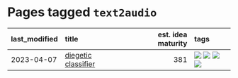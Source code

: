# Pages tagged `text2audio`

|last_modified|title|est. idea maturity|tags
|:---|:---|---:|:---|
|2023-04-07|[diegetic classifier](../diegetic-classifier.md)|381|[![](https://img.shields.io/badge/tag-audio-467a7)](../tags/audio.md) [![](https://img.shields.io/badge/tag-classification-bbc42)](../tags/classification.md) [![](https://img.shields.io/badge/tag-experimental-4072a1)](../tags/experimental.md) [![](https://img.shields.io/badge/tag-text2audio-ca4f5a)](../tags/text2audio.md)|